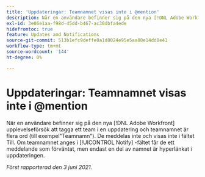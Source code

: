 ```yaml
---
title: 'Uppdateringar: Teamnamnet visas inte i @mention'
description: När en användare befinner sig på den nya [!DNL Adobe Workfront] upplevelseförsök att tagga ett team i en uppdatering och teamnamnet är flera ord (till exempel"Teamnamn"). De meddelas inte och visas inte i fältet Till. Om teamnamnet anges i [!UICONTROL Notify] -fältet får de ett meddelande som förväntat, men endast en del av namnet är hyperlänkat i uppdateringen.
exl-id: 3e06e1aa-f98d-45dd-b467-ac30dbfa4ede
hidefromtoc: true
feature: Updates and Notifications
source-git-commit: 513b1efc9deffe0a1d8024e95e5aa88e14dd8e41
workflow-type: tm+mt
source-wordcount: '144'
ht-degree: 0%

---
```


# Uppdateringar: Teamnamnet visas inte i @mention

<!--Valid issue, won't fix-->

När en användare befinner sig på den nya [!DNL Adobe Workfront] upplevelseförsök att tagga ett team i en uppdatering och teamnamnet är flera ord (till exempel&quot;Teamnamn&quot;). De meddelas inte och visas inte i fältet Till. Om teamnamnet anges i [!UICONTROL Notify] -fältet får de ett meddelande som förväntat, men endast en del av namnet är hyperlänkat i uppdateringen.

_Först rapporterad den 3 juni 2021._
